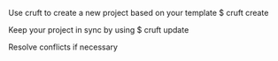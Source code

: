 Use cruft to create a new project based on your template
$ cruft create <url to template>


Keep your project in sync by using
$ cruft update

Resolve conflicts if necessary
